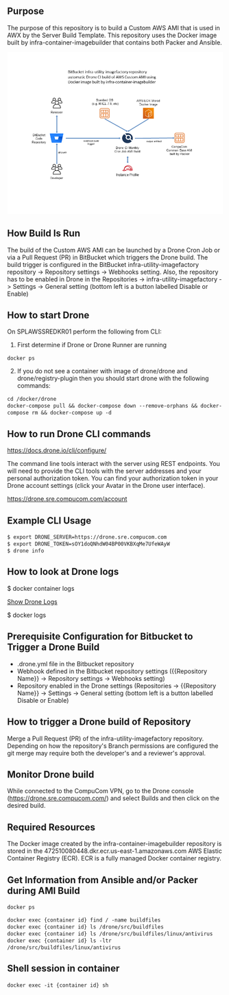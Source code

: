Purpose
---
The purpose of this repository is to build a Custom AWS AMI that is used in AWX by the Server Build Template.  This repository uses the Docker image built by infra-container-imagebuilder that contains both Packer and Ansible.

![Alt text](images/infra-utility-imagefactory.v2.png?raw=true "BitBucket Drone CI Packer Build Of Custom AWS AMI")

How Build Is Run
---
The build of the Custom AWS AMI can be launched by a Drone Cron Job or via a Pull Request (PR) in BitBucket which triggers the Drone build.  The build trigger is configured in the BitBucket infra-utility-imagefactory repository -> Repository settings -> Webhooks setting.  Also, the repository has to be enabled in Drone in the Repositories -> infra-utility-imagefactory -> Settings -> General setting (bottom left is a button labelled Disable or Enable)

How to start Drone
---
On SPLAWSSREDKR01 perform the following from CLI:

1. First determine if Drone or Drone Runner are running

```
docker ps
```

2. If you do not see a container with image of drone/drone and drone/registry-plugin then you should start drone with the following commands:

```
cd /docker/drone
docker-compose pull && docker-compose down --remove-orphans && docker-compose rm && docker-compose up -d
```

How to run Drone CLI commands
---
https://docs.drone.io/cli/configure/

The command line tools interact with the server using REST endpoints. You will need to provide the CLI tools with the server addresses and your personal authorization token. You can find your authorization token in your Drone account settings (click your Avatar in the Drone user interface).

https://drone.sre.compucom.com/account

Example CLI Usage
---
```
$ export DRONE_SERVER=https://drone.sre.compucom.com
$ export DRONE_TOKEN=sOY1doQNhdW04BP00VKBXqMe7UfeWAyW
$ drone info
```

How to look at Drone logs
---
$ docker container logs <Drone container id>

[Show Drone Logs](https://docs.drone.io/server/logging/)

$ docker logs <container name>

Prerequisite Configuration for Bitbucket to Trigger a Drone Build
---
- .drone.yml file in the Bitbucket repository
- Webhook defined in the Bitbucket repository settings ({{Repository Name}} -> Repository settings -> Webhooks setting)
- Repository enabled in the Drone settings (Repositories -> {{Repository Name}} -> Settings -> General setting (bottom left is a button labelled Disable or Enable)

How to trigger a Drone build of Repository
---
Merge a Pull Request (PR) of the infra-utility-imagefactory repository.  Depending on how the repository's Branch permissions are configured the git merge may require both the developer's and a reviewer's approval.

Monitor Drone build
---
While connected to the CompuCom VPN, go to the Drone console (https://drone.sre.compucom.com/) and select Builds and then click on the desired build.

Required Resources
---
The Docker image created by the infra-container-imagebuilder repository is stored in the 472510080448.dkr.ecr.us-east-1.amazonaws.com AWS Elastic Container Registry (ECR).  ECR is a fully managed Docker container registry.

Get Information from Ansible and/or Packer during AMI Build
---

```
docker ps
```

```
docker exec {container id} find / -name buildfiles
docker exec {container id} ls /drone/src/buildfiles
docker exec {container id} ls /drone/src/buildfiles/linux/antivirus
docker exec {container id} ls -ltr /drone/src/buildfiles/linux/antivirus
```

Shell session in container
---

```
docker exec -it {container id} sh
```